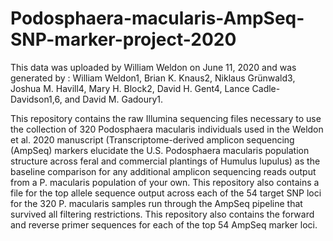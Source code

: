 # Podosphaera-macularis-AmpSeq-SNP-marker-project-2020
This data was uploaded by William Weldon on June 11, 2020 and was generated by : William Weldon1, Brian K. Knaus2, Niklaus Grünwald3, Joshua M. Havill4, Mary H. Block2, David H. Gent4, Lance Cadle-Davidson1,6, and David M. Gadoury1.

This repository contains the raw Illumina sequencing files necessary to use the collection of 320 Podosphaera macularis individuals
used in the Weldon et al. 2020 manuscript (Transcriptome-derived amplicon sequencing (AmpSeq) markers elucidate the U.S. Podosphaera macularis population structure across feral and commercial plantings of Humulus lupulus)
as the baseline comparison for any additional amplicon sequencing reads output from a P. macularis population of your own.
This repository also contains a file for the top allele sequence output across each of the 54 target SNP loci for the 320 P. macularis samples run through the AmpSeq pipeline that survived all filtering restrictions.
This repository also contains the forward and reverse primer sequences for each of the top 54 AmpSeq marker loci.
